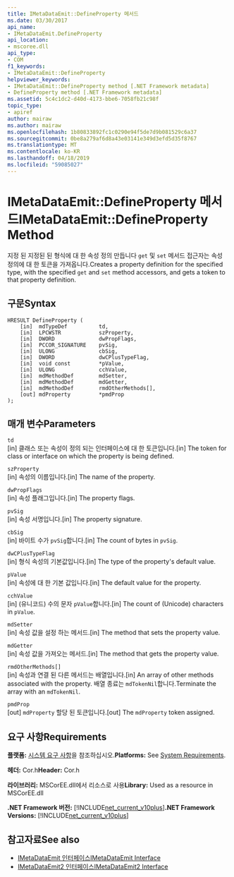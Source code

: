 ```yaml
---
title: IMetaDataEmit::DefineProperty 메서드
ms.date: 03/30/2017
api_name:
- IMetaDataEmit.DefineProperty
api_location:
- mscoree.dll
api_type:
- COM
f1_keywords:
- IMetaDataEmit::DefineProperty
helpviewer_keywords:
- IMetaDataEmit::DefineProperty method [.NET Framework metadata]
- DefineProperty method [.NET Framework metadata]
ms.assetid: 5c4c1dc2-d40d-4173-bbe6-7058fb21c98f
topic_type:
- apiref
author: mairaw
ms.author: mairaw
ms.openlocfilehash: 1b80833892fc1c0290e94f5de7d9b081529c6a37
ms.sourcegitcommit: 0be8a279af6d8a43e03141e349d3efd5d35f8767
ms.translationtype: MT
ms.contentlocale: ko-KR
ms.lasthandoff: 04/18/2019
ms.locfileid: "59085027"
---
```

# <a name="imetadataemitdefineproperty-method"></a><span data-ttu-id="45b1a-102">IMetaDataEmit::DefineProperty 메서드</span><span class="sxs-lookup"><span data-stu-id="45b1a-102">IMetaDataEmit::DefineProperty Method</span></span>
<span data-ttu-id="45b1a-103">지정 된 지정된 된 형식에 대 한 속성 정의 만듭니다 `get` 및 `set` 메서드 접근자는 속성 정의에 대 한 토큰을 가져옵니다.</span><span class="sxs-lookup"><span data-stu-id="45b1a-103">Creates a property definition for the specified type, with the specified `get` and `set` method accessors, and gets a token to that property definition.</span></span>  
  
## <a name="syntax"></a><span data-ttu-id="45b1a-104">구문</span><span class="sxs-lookup"><span data-stu-id="45b1a-104">Syntax</span></span>  
  
```  
HRESULT DefineProperty (   
    [in]  mdTypeDef          td,   
    [in]  LPCWSTR            szProperty,   
    [in]  DWORD              dwPropFlags,   
    [in]  PCCOR_SIGNATURE    pvSig,   
    [in]  ULONG              cbSig,   
    [in]  DWORD              dwCPlusTypeFlag,   
    [in]  void const         *pValue,   
    [in]  ULONG              cchValue,   
    [in]  mdMethodDef        mdSetter,   
    [in]  mdMethodDef        mdGetter,   
    [in]  mdMethodDef        rmdOtherMethods[],   
    [out] mdProperty         *pmdProp   
);  
```  
  
## <a name="parameters"></a><span data-ttu-id="45b1a-105">매개 변수</span><span class="sxs-lookup"><span data-stu-id="45b1a-105">Parameters</span></span>  
 `td`  
 <span data-ttu-id="45b1a-106">[in] 클래스 또는 속성이 정의 되는 인터페이스에 대 한 토큰입니다.</span><span class="sxs-lookup"><span data-stu-id="45b1a-106">[in] The token for class or interface on which the property is being defined.</span></span>  
  
 `szProperty`  
 <span data-ttu-id="45b1a-107">[in] 속성의 이름입니다.</span><span class="sxs-lookup"><span data-stu-id="45b1a-107">[in] The name of the property.</span></span>  
  
 `dwPropFlags`  
 <span data-ttu-id="45b1a-108">[in] 속성 플래그입니다.</span><span class="sxs-lookup"><span data-stu-id="45b1a-108">[in] The property flags.</span></span>  
  
 `pvSig`  
 <span data-ttu-id="45b1a-109">[in] 속성 서명입니다.</span><span class="sxs-lookup"><span data-stu-id="45b1a-109">[in] The property signature.</span></span>  
  
 `cbSig`  
 <span data-ttu-id="45b1a-110">[in] 바이트 수가 `pvSig`합니다.</span><span class="sxs-lookup"><span data-stu-id="45b1a-110">[in] The count of bytes in `pvSig`.</span></span>  
  
 `dwCPlusTypeFlag`  
 <span data-ttu-id="45b1a-111">[in] 형식 속성의 기본값입니다.</span><span class="sxs-lookup"><span data-stu-id="45b1a-111">[in] The type of the property's default value.</span></span>  
  
 `pValue`  
 <span data-ttu-id="45b1a-112">[in] 속성에 대 한 기본 값입니다.</span><span class="sxs-lookup"><span data-stu-id="45b1a-112">[in] The default value for the property.</span></span>  
  
 `cchValue`  
 <span data-ttu-id="45b1a-113">[in] \(유니코드) 수의 문자 `pValue`합니다.</span><span class="sxs-lookup"><span data-stu-id="45b1a-113">[in] The count of (Unicode) characters in `pValue`.</span></span>  
  
 `mdSetter`  
 <span data-ttu-id="45b1a-114">[in] 속성 값을 설정 하는 메서드.</span><span class="sxs-lookup"><span data-stu-id="45b1a-114">[in] The method that sets the property value.</span></span>  
  
 `mdGetter`  
 <span data-ttu-id="45b1a-115">[in] 속성 값을 가져오는 메서드.</span><span class="sxs-lookup"><span data-stu-id="45b1a-115">[in] The method that gets the property value.</span></span>  
  
 `rmdOtherMethods[]`  
 <span data-ttu-id="45b1a-116">[in] 속성과 연결 된 다른 메서드는 배열입니다.</span><span class="sxs-lookup"><span data-stu-id="45b1a-116">[in] An array of other methods associated with the property.</span></span> <span data-ttu-id="45b1a-117">배열 종료는 `mdTokenNil`합니다.</span><span class="sxs-lookup"><span data-stu-id="45b1a-117">Terminate the array with an `mdTokenNil`.</span></span>  
  
 `pmdProp`  
 <span data-ttu-id="45b1a-118">[out] `mdProperty` 할당 된 토큰입니다.</span><span class="sxs-lookup"><span data-stu-id="45b1a-118">[out] The `mdProperty` token assigned.</span></span>  
  
## <a name="requirements"></a><span data-ttu-id="45b1a-119">요구 사항</span><span class="sxs-lookup"><span data-stu-id="45b1a-119">Requirements</span></span>  
 <span data-ttu-id="45b1a-120">**플랫폼:** [시스템 요구 사항](../../../../docs/framework/get-started/system-requirements.md)을 참조하십시오.</span><span class="sxs-lookup"><span data-stu-id="45b1a-120">**Platforms:** See [System Requirements](../../../../docs/framework/get-started/system-requirements.md).</span></span>  
  
 <span data-ttu-id="45b1a-121">**헤더:** Cor.h</span><span class="sxs-lookup"><span data-stu-id="45b1a-121">**Header:** Cor.h</span></span>  
  
 <span data-ttu-id="45b1a-122">**라이브러리:** MSCorEE.dll에서 리소스로 사용</span><span class="sxs-lookup"><span data-stu-id="45b1a-122">**Library:** Used as a resource in MSCorEE.dll</span></span>  
  
 <span data-ttu-id="45b1a-123">**.NET Framework 버전:** [!INCLUDE[net_current_v10plus](../../../../includes/net-current-v10plus-md.md)]</span><span class="sxs-lookup"><span data-stu-id="45b1a-123">**.NET Framework Versions:** [!INCLUDE[net_current_v10plus](../../../../includes/net-current-v10plus-md.md)]</span></span>  
  
## <a name="see-also"></a><span data-ttu-id="45b1a-124">참고자료</span><span class="sxs-lookup"><span data-stu-id="45b1a-124">See also</span></span>

- [<span data-ttu-id="45b1a-125">IMetaDataEmit 인터페이스</span><span class="sxs-lookup"><span data-stu-id="45b1a-125">IMetaDataEmit Interface</span></span>](../../../../docs/framework/unmanaged-api/metadata/imetadataemit-interface.md)
- [<span data-ttu-id="45b1a-126">IMetaDataEmit2 인터페이스</span><span class="sxs-lookup"><span data-stu-id="45b1a-126">IMetaDataEmit2 Interface</span></span>](../../../../docs/framework/unmanaged-api/metadata/imetadataemit2-interface.md)
